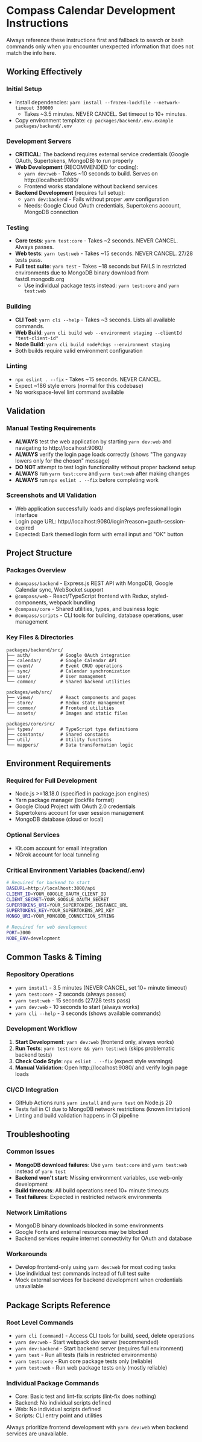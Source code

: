 # Compass Calendar Development Instructions

Always reference these instructions first and fallback to search or bash commands only when you encounter unexpected information that does not match the info here.

## Working Effectively

### Initial Setup

- Install dependencies: `yarn install --frozen-lockfile --network-timeout 300000`
  - Takes ~3.5 minutes. NEVER CANCEL. Set timeout to 10+ minutes.
- Copy environment template: `cp packages/backend/.env.example packages/backend/.env`

### Development Servers

- **CRITICAL**: The backend requires external service credentials (Google OAuth, Supertokens, MongoDB) to run properly
- **Web Development** (RECOMMENDED for coding):
  - `yarn dev:web` - Takes ~10 seconds to build. Serves on http://localhost:9080/
  - Frontend works standalone without backend services
- **Backend Development** (requires full setup):
  - `yarn dev:backend` - Fails without proper .env configuration
  - Needs: Google Cloud OAuth credentials, Supertokens account, MongoDB connection

### Testing

- **Core tests**: `yarn test:core` - Takes ~2 seconds. NEVER CANCEL. Always passes.
- **Web tests**: `yarn test:web` - Takes ~15 seconds. NEVER CANCEL. 27/28 tests pass.
- **Full test suite**: `yarn test` - Takes ~18 seconds but FAILS in restricted environments due to MongoDB binary download from fastdl.mongodb.org
  - Use individual package tests instead: `yarn test:core` and `yarn test:web`

### Building

- **CLI Tool**: `yarn cli --help` - Takes ~3 seconds. Lists all available commands.
- **Web Build**: `yarn cli build web --environment staging --clientId "test-client-id"`
- **Node Build**: `yarn cli build nodePckgs --environment staging`
- Both builds require valid environment configuration

### Linting

- `npx eslint . --fix` - Takes ~15 seconds. NEVER CANCEL.
- Expect ~186 style errors (normal for this codebase)
- No workspace-level lint command available

## Validation

### Manual Testing Requirements

- **ALWAYS** test the web application by starting `yarn dev:web` and navigating to http://localhost:9080/
- **ALWAYS** verify the login page loads correctly (shows "The gangway lowers only for the chosen" message)
- **DO NOT** attempt to test login functionality without proper backend setup
- **ALWAYS** run `yarn test:core` and `yarn test:web` after making changes
- **ALWAYS** run `npx eslint . --fix` before completing work

### Screenshots and UI Validation

- Web application successfully loads and displays professional login interface
- Login page URL: http://localhost:9080/login?reason=gauth-session-expired
- Expected: Dark themed login form with email input and "OK" button

## Project Structure

### Packages Overview

- `@compass/backend` - Express.js REST API with MongoDB, Google Calendar sync, WebSocket support
- `@compass/web` - React/TypeScript frontend with Redux, styled-components, webpack bundling
- `@compass/core` - Shared utilities, types, and business logic
- `@compass/scripts` - CLI tools for building, database operations, user management

### Key Files & Directories

```
packages/backend/src/
├── auth/           # Google OAuth integration
├── calendar/       # Google Calendar API
├── event/          # Event CRUD operations
├── sync/           # Calendar synchronization
├── user/           # User management
└── common/         # Shared backend utilities

packages/web/src/
├── views/          # React components and pages
├── store/          # Redux state management
├── common/         # Frontend utilities
└── assets/         # Images and static files

packages/core/src/
├── types/          # TypeScript type definitions
├── constants/      # Shared constants
├── util/           # Utility functions
└── mappers/        # Data transformation logic
```

## Environment Requirements

### Required for Full Development

- Node.js >=18.18.0 (specified in package.json engines)
- Yarn package manager (lockfile format)
- Google Cloud Project with OAuth 2.0 credentials
- Supertokens account for user session management
- MongoDB database (cloud or local)

### Optional Services

- Kit.com account for email integration
- NGrok account for local tunneling

### Critical Environment Variables (backend/.env)

```bash
# Required for backend to start
BASEURL=http://localhost:3000/api
CLIENT_ID=YOUR_GOOGLE_OAUTH_CLIENT_ID
CLIENT_SECRET=YOUR_GOOGLE_OAUTH_SECRET
SUPERTOKENS_URI=YOUR_SUPERTOKENS_INSTANCE_URL
SUPERTOKENS_KEY=YOUR_SUPERTOKENS_API_KEY
MONGO_URI=YOUR_MONGODB_CONNECTION_STRING

# Required for web development
PORT=3000
NODE_ENV=development
```

## Common Tasks & Timing

### Repository Operations

- `yarn install` - 3.5 minutes (NEVER CANCEL, set 10+ minute timeout)
- `yarn test:core` - 2 seconds (always passes)
- `yarn test:web` - 15 seconds (27/28 tests pass)
- `yarn dev:web` - 10 seconds to start (always works)
- `yarn cli --help` - 3 seconds (shows available commands)

### Development Workflow

1. **Start Development**: `yarn dev:web` (frontend only, always works)
2. **Run Tests**: `yarn test:core && yarn test:web` (skips problematic backend tests)
3. **Check Code Style**: `npx eslint . --fix` (expect style warnings)
4. **Manual Validation**: Open http://localhost:9080/ and verify login page loads

### CI/CD Integration

- GitHub Actions runs `yarn install` and `yarn test` on Node.js 20
- Tests fail in CI due to MongoDB network restrictions (known limitation)
- Linting and build validation happens in CI pipeline

## Troubleshooting

### Common Issues

- **MongoDB download failures**: Use `yarn test:core` and `yarn test:web` instead of `yarn test`
- **Backend won't start**: Missing environment variables, use web-only development
- **Build timeouts**: All build operations need 10+ minute timeouts
- **Test failures**: Expected in restricted network environments

### Network Limitations

- MongoDB binary downloads blocked in some environments
- Google Fonts and external resources may be blocked
- Backend services require internet connectivity for OAuth and database

### Workarounds

- Develop frontend-only using `yarn dev:web` for most coding tasks
- Use individual test commands instead of full test suite
- Mock external services for backend development when credentials unavailable

## Package Scripts Reference

### Root Level Commands

- `yarn cli [command]` - Access CLI tools for build, seed, delete operations
- `yarn dev:web` - Start webpack dev server (recommended)
- `yarn dev:backend` - Start backend server (requires full environment)
- `yarn test` - Run all tests (fails in restricted environments)
- `yarn test:core` - Run core package tests only (reliable)
- `yarn test:web` - Run web package tests only (mostly reliable)

### Individual Package Commands

- Core: Basic test and lint-fix scripts (lint-fix does nothing)
- Backend: No individual scripts defined
- Web: No individual scripts defined
- Scripts: CLI entry point and utilities

Always prioritize frontend development with `yarn dev:web` when backend services are unavailable.

